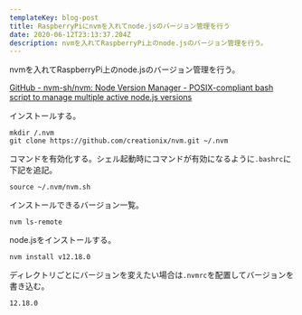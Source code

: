 ```yaml
---
templateKey: blog-post
title: RaspberryPiにnvmを入れてnode.jsのバージョン管理を行う
date: 2020-06-12T23:13:37.204Z
description: nvmを入れてRaspberryPi上のnode.jsのバージョン管理を行う。
---
```

nvmを入れてRaspberryPi上のnode.jsのバージョン管理を行う。

[GitHub - nvm-sh/nvm: Node Version Manager - POSIX-compliant bash script to manage multiple active node.js versions](https://github.com/nvm-sh/nvm)


インストールする。

```
mkdir /.nvm
git clone https://github.com/creationix/nvm.git ~/.nvm
```

コマンドを有効化する。シェル起動時にコマンドが有効になるように`.bashrc`に下記を追記。

```
source ~/.nvm/nvm.sh
```

インストールできるバージョン一覧。

```
nvm ls-remote
```

node.jsをインストールする。

```
nvm install v12.18.0
```

ディレクトリごとにバージョンを変えたい場合は`.nvmrc`を配置してバージョンを書き込む。

```
12.18.0
```
